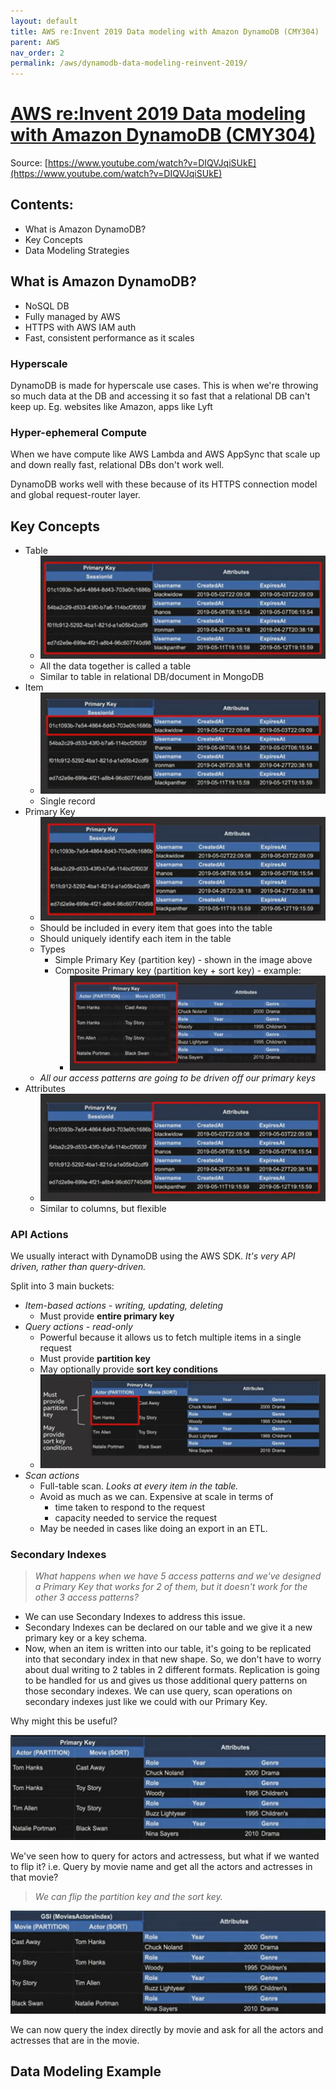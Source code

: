```yaml
---
layout: default
title: AWS re:Invent 2019 Data modeling with Amazon DynamoDB (CMY304)
parent: AWS
nav_order: 2
permalink: /aws/dynamodb-data-modeling-reinvent-2019/
---
```


# [AWS re:Invent 2019 Data modeling with Amazon DynamoDB (CMY304)](https://www.youtube.com/watch?v=DIQVJqiSUkE)

Source: [https://www.youtube.com/watch?v=DIQVJqiSUkE](https://www.youtube.com/watch?v=DIQVJqiSUkE)

## Contents:
- What is Amazon DynamoDB?
- Key Concepts
- Data Modeling Strategies

## What is Amazon DynamoDB?

- NoSQL DB
- Fully managed by AWS
- HTTPS with AWS IAM auth
- Fast, consistent performance as it scales

### Hyperscale

DynamoDB is made for hyperscale use cases. This is when we're throwing so much data at the DB and accessing it so fast that a relational DB can't keep up. Eg. websites like Amazon, apps like Lyft

### Hyper-ephemeral Compute

When we have compute like AWS Lambda and AWS AppSync that scale up and down really fast, relational DBs don't work well.

DynamoDB works well with these because of its HTTPS connection model and global request-router layer.

## Key Concepts

- Table
    - ![Table](images/dynamodb-table.png) 
    - All the data together is called a table
    - Similar to table in relational DB/document in MongoDB
- Item
    - ![Item](images/dynamodb-item.png) 
    - Single record
- Primary Key
    - ![Primary Key](images/dynamodb-pk.png)
    - Should be included in every item that goes into the table
    - Should uniquely identify each item in the table
    - Types
        - Simple Primary Key (partition key) - shown in the image above
        - Composite Primary key (partition key + sort key) - example:
            - ![Composite Primary Key](images/dynamodb-composite-pk.png)
    - *All our access patterns are going to be driven off our primary keys*
- Attributes
    - ![Attributes](images/dynamodb-attributes.png)
    - Similar to columns, but flexible

### API Actions

We usually interact with DynamoDB using the AWS SDK. *It's very API driven, rather than query-driven.*

Split into 3 main buckets:
- *Item-based actions - writing, updating, deleting*
    - Must provide **entire primary key**
- *Query actions - read-only*
    - Powerful because it allows us to fetch multiple items in a single request
    - Must provide **partition key**
    - May optionally provide **sort key conditions**
    - ![DynamoDB Query API Actions](images/dynamodb-query-api.png)
- *Scan actions*
    - Full-table scan. *Looks at every item in the table.*
    - Avoid as much as we can. Expensive at scale in terms of
        - time taken to respond to the request
        - capacity needed to service the request
    - May be needed in cases like doing an export in an ETL.

### Secondary Indexes

> *What happens when we have 5 access patterns and we've designed a Primary Key that works for 2 of them, but it doesn't work for the other 3 access patterns?*

- We can use Secondary Indexes to address this issue.
- Secondary Indexes can be declared on our table and we give it a new primary key or a key schema.
- Now, when an item is written into our table, it's going to be replicated into that secondary index in that new shape. So, we don't have to worry about dual writing to 2 tables in 2 different formats. Replication is going to be handled for us and gives us those additional query patterns on those secondary indexes. We can use query, scan operations on secondary indexes just like we could with our Primary Key.

Why might this be useful?

![Actors and Movies Database](images/dynamodb-actors-movies-db.png)

We've seen how to query for actors and actressess, but what if we wanted to flip it? i.e. Query by movie name and get all the actors and actresses in that movie?

> *We can flip the partition key and the sort key.*

![Flipped Keys](images/dynamodb-flipped-keys.png)

We can now query the index directly by movie and ask for all the actors and actresses that are in the movie.

## Data Modeling Example